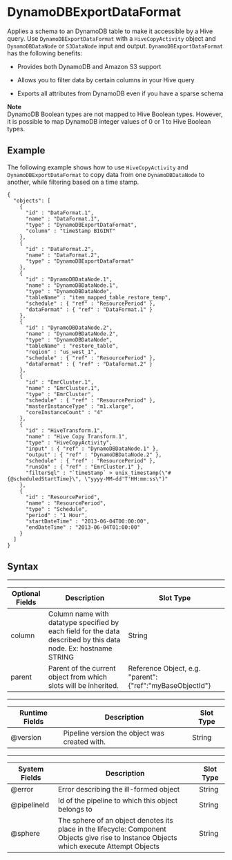 # DynamoDBExportDataFormat<a name="dp-object-dynamodbexportdataformat"></a>

Applies a schema to an DynamoDB table to make it accessible by a Hive query\. Use `DynamoDBExportDataFormat` with a `HiveCopyActivity` object and `DynamoDBDataNode` or `S3DataNode` input and output\. `DynamoDBExportDataFormat` has the following benefits: 

+ Provides both DynamoDB and Amazon S3 support

+ Allows you to filter data by certain columns in your Hive query

+ Exports all attributes from DynamoDB even if you have a sparse schema

**Note**  
DynamoDB Boolean types are not mapped to Hive Boolean types\. However, it is possible to map DynamoDB integer values of 0 or 1 to Hive Boolean types\.

## Example<a name="dynamodbexportdataformat-example"></a>

The following example shows how to use `HiveCopyActivity` and `DynamoDBExportDataFormat` to copy data from one `DynamoDBDataNode` to another, while filtering based on a time stamp\.

```
{
  "objects": [
    {
      "id" : "DataFormat.1",
      "name" : "DataFormat.1",
      "type" : "DynamoDBExportDataFormat",
      "column" : "timeStamp BIGINT"
    },
    {
      "id" : "DataFormat.2",
      "name" : "DataFormat.2",
      "type" : "DynamoDBExportDataFormat"
    },
    {
      "id" : "DynamoDBDataNode.1",
      "name" : "DynamoDBDataNode.1",
      "type" : "DynamoDBDataNode",
      "tableName" : "item_mapped_table_restore_temp",
      "schedule" : { "ref" : "ResourcePeriod" },
      "dataFormat" : { "ref" : "DataFormat.1" }
    },
    {
      "id" : "DynamoDBDataNode.2",
      "name" : "DynamoDBDataNode.2",
      "type" : "DynamoDBDataNode",
      "tableName" : "restore_table",
      "region" : "us_west_1",
      "schedule" : { "ref" : "ResourcePeriod" },
      "dataFormat" : { "ref" : "DataFormat.2" }
    },
    {
      "id" : "EmrCluster.1",
      "name" : "EmrCluster.1",
      "type" : "EmrCluster",
      "schedule" : { "ref" : "ResourcePeriod" },
      "masterInstanceType" : "m1.xlarge",
      "coreInstanceCount" : "4"
    },
    {
      "id" : "HiveTransform.1",
      "name" : "Hive Copy Transform.1",
      "type" : "HiveCopyActivity",
      "input" : { "ref" : "DynamoDBDataNode.1" },
      "output" : { "ref" : "DynamoDBDataNode.2" },
      "schedule" : { "ref" : "ResourcePeriod" },
      "runsOn" : { "ref" : "EmrCluster.1" },
      "filterSql" : "`timeStamp` > unix_timestamp(\"#{@scheduledStartTime}\", \"yyyy-MM-dd'T'HH:mm:ss\")"
    },
    {
      "id" : "ResourcePeriod",
      "name" : "ResourcePeriod",
      "type" : "Schedule",
      "period" : "1 Hour",
      "startDateTime" : "2013-06-04T00:00:00",
      "endDateTime" : "2013-06-04T01:00:00"
    }
  ]
}
```

## Syntax<a name="dynamodbexportdataformat-syntax"></a>


****  

| Optional Fields | Description | Slot Type | 
| --- | --- | --- | 
| column | Column name with datatype specified by each field for the data described by this data node\. Ex: hostname STRING | String | 
| parent | Parent of the current object from which slots will be inherited\. | Reference Object, e\.g\. "parent":\{"ref":"myBaseObjectId"\} | 


****  

| Runtime Fields | Description | Slot Type | 
| --- | --- | --- | 
| @version | Pipeline version the object was created with\. | String | 


****  

| System Fields | Description | Slot Type | 
| --- | --- | --- | 
| @error | Error describing the ill\-formed object | String | 
| @pipelineId | Id of the pipeline to which this object belongs to | String | 
| @sphere | The sphere of an object denotes its place in the lifecycle: Component Objects give rise to Instance Objects which execute Attempt Objects | String | 